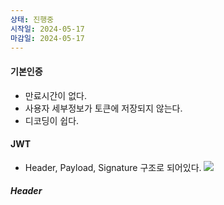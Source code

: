 ```yaml
---
상태: 진행중
시작일: 2024-05-17
마감일: 2024-05-17
---
```

#### 기본인증
- 만료시간이 없다.
- 사용자 세부정보가 토큰에 저장되지 않는다.
- 디코딩이 쉽다. 

#### JWT
- Header, Payload, Signature 구조로 되어있다.
![](https://i.imgur.com/SxP6ZTb.png)

##### Header
